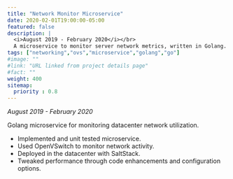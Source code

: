 ```yaml
---
title: "Network Monitor Microservice"
date: 2020-02-01T19:00:00-05:00
featured: false
description: |
  <i>August 2019 - February 2020</i></br>
  A microservice to monitor server network metrics, written in Golang.
tags: ["networking","ovs","microservice","golang","go"]
#image: ""
#link: "URL linked from project details page"
#fact: ""
weight: 400
sitemap:
  priority : 0.8
---
```


_August 2019 - February 2020_

Golang microservice for monitoring datacenter network utilization.
- Implemented and unit tested microservice.
- Used OpenVSwitch to monitor network activity.
- Deployed in the datacenter with SaltStack.
- Tweaked performance through code enhancements and configuration options.